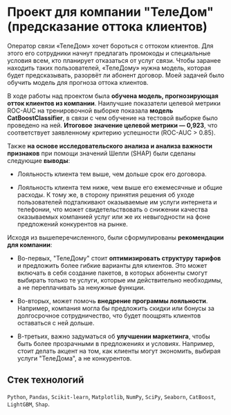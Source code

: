 # Проект для компании "ТелеДом" (предсказание оттока клиентов)

Оператор связи «ТелеДом» хочет бороться с оттоком клиентов. Для этого его сотрудники начнут предлагать промокоды и специальные условия всем, кто планирует отказаться от услуг связи. Чтобы заранее находить таких пользователей, «ТелеДому» нужна модель, которая будет предсказывать, разорвёт ли абонент договор. Моей задачей было обучить модель для прогноза оттока клиентов.

В ходе работы над проектом была **обучена модель, прогнозирующая отток клиентов из компании**. Наилучшие показатели целевой метрики ROC-AUC на тренировочной выборке показала **модель CatBoostClassifier**, в связи с чем обучение на тестовой выборке было проведено на ней. **Итоговое значение целевой метрики — 0,923**, что соответствует заявленному критерию успешности (ROC-AUC > 0.85).

Также **на основе исследовательского анализа и анализа важности признаков** при помощи значений Шепли (SHAP) были сделаны следующие **выводы**: 

- Лояльность клиента тем выше, чем дольше срок его договора.

- Лояльность клиента тем ниже, чем выше его ежемесячные и общие расходы. К тому же, в сторону принятия решения об уходе пользователей подталкивают оказываемые им услуги интернета и телефонии, что может свидетельствовать о снижении качества оказываемых компанией услуг или же их невыгодности на фоне предложений конкурентов на рынке. 

Исходя из вышеперечисленного, были сформулированы **рекомендации для компании**:

- Во-первых, "ТелеДому" стоит **оптимизировать структуру тарифов** и предложить более гибкие варианты для клиентов. Это может включать в себя создание пакетов, в которых абоненты смогут выбирать только те услуги, которые им действительно необходимы, а не переплачивать за ненужные функции.


- Во-вторых, может помочь **внедрение программы лояльности**. Например, компания могла бы предложить скидки или бонусы за долгосрочное сотрудничество, что будет поощрять клиентов оставаться с ней дольше.


- В-третьих, важно задуматься об **улучшении маркетинга**, чтобы быть более прозрачными в предложениях и условиях. Например, стоит делать акцент на том, как клиенты могут экономить, выбирая услуги "ТелеДома", а не конкурентов.

## Стек технологий
 `Python`, `Pandas`, `Scikit-learn`, `Matplotlib`, `NumPy`, `SciPy`, `Seaborn`, `CatBoost`, `LightGBM`, `Shap`.
